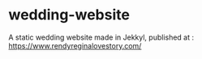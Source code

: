 # wedding-website
A static wedding website made in Jekkyl, published at : https://www.rendyreginalovestory.com/
